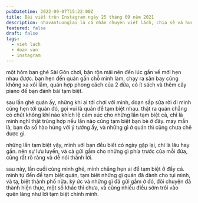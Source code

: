 ```yaml
---
pubDatetime: 2022-09-07T15:22:00Z
title: Bài viết trên Instagram ngày 25 tháng 09 năm 2021
description: nhavantuonglai là cá nhân chuyên viết lách, chia sẻ và hướng dẫn mọi người thuần thục hơn khi thực hành viết lách mỗi ngày qua những bài chia sẻ ngắn trên Instagram chính thức.
featured: false
draft: false
tags:
  - viet lach
  - doan van
  - instagram
---
```


một hôm bạn ghé Sài Gòn chơi, bận rộn mãi nên đến lúc gần về mới hẹn nhau được. bạn hẹn đến quán gần chỗ mình làm, chạy ra sân bay cũng không xa xôi lắm, quán hợp phong cách của 2 đứa, có ít sách và thêm cây piano để bạn đánh bài tạm biệt.

sau lần ghé quán ấy, những khi ai tới chơi với mình, đoạn sắp sửa rời đi mình cũng hẹn tới quán đó, gọi vui là quán để tạm biệt nhau. thật ra quán chẳng có chút không khí nào khích lệ cảm xúc cho những lần tạm biệt cả, chỉ là mình nghĩ thật trùng hợp nếu lần nào cũng tạm biệt bạn bè ở đây. may mắn là, bạn đa số hào hứng với ý tưởng ấy, và những gì ở quán thì cũng chưa chê được gì.

những lần tạm biệt vậy, mình với bạn đều biết có ngày gặp lại, chỉ là lâu hay gần. nên sự lưu luyến, và cả gửi gắm cho những gì phía trước của mỗi đứa, cũng rất rõ ràng và dễ nói thành lời.

sau này, lần cuối cùng mình ghé, mình chẳng hẹn ai để tạm biệt ở đấy cả. mình tự đến để tạm biệt quán, tạm biệt những gì quán đã dành cho tụi mình, và tạ, biệt thành phố nữa. ký ức và những gì đã gửi gắm ở đó, đôi chuyện đã thành hiện thực, một số khác thì chưa, và cũng nhiều điều sớm trôi vào quên lãng như lời tạm biệt chính mình.
